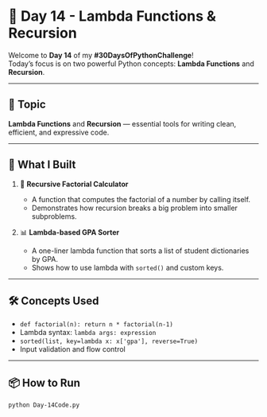 # 🧠 Day 14 - Lambda Functions & Recursion

Welcome to **Day 14** of my **#30DaysOfPythonChallenge**!  
Today’s focus is on two powerful Python concepts: **Lambda Functions** and **Recursion**.

---

## 📌 Topic
**Lambda Functions** and **Recursion** — essential tools for writing clean, efficient, and expressive code.

---

## 🧠 What I Built

1. 🔁 **Recursive Factorial Calculator**  
   - A function that computes the factorial of a number by calling itself.
   - Demonstrates how recursion breaks a big problem into smaller subproblems.

2. 📊 **Lambda-based GPA Sorter**  
   - A one-liner lambda function that sorts a list of student dictionaries by GPA.
   - Shows how to use lambda with `sorted()` and custom keys.

---

## 🛠️ Concepts Used

- `def factorial(n): return n * factorial(n-1)`
- Lambda syntax: `lambda args: expression`
- `sorted(list, key=lambda x: x['gpa'], reverse=True)`
- Input validation and flow control

---

## 📦 How to Run

```bash
python Day-14Code.py
